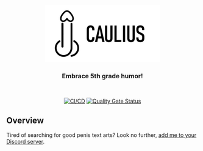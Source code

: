 <p align="center">
  <img src="https://raw.githubusercontent.com/victor-borges/caulius/main/docs/banner-transparent.png" height="150" width="300" alt="Caulius" />
</p>

<h3 align="center">
    Embrace 5th grade humor!
</h3>

<br>

<div align="center">

[![CI/CD](https://github.com/victor-borges/caulius/workflows/CI/CD/badge.svg)](https://github.com/victor-borges/caulius/actions)
[![Quality Gate Status](https://sonarcloud.io/api/project_badges/measure?project=victor-borges_caulius&metric=alert_status)](https://sonarcloud.io/dashboard?id=victor-borges_caulius)

</div>

## Overview

Tired of searching for good penis text arts? Look no further, [add me to your Discord server](https://discord.com/api/oauth2/authorize?client_id=776110504186740736&permissions=2048&scope=bot).
